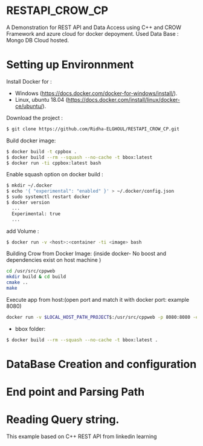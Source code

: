 # RESTAPI_CROW_CP
A Demonstration for REST API and Data Access using C++ and CROW Framework and azure cloud for docker depoyment.
Used Data Base : Mongo DB Cloud hosted.

# Setting up Environnment  
Install Docker for :
- Windows (https://docs.docker.com/docker-for-windows/install/).
- Linux, ubuntu 18.04 (https://docs.docker.com/install/linux/docker-ce/ubuntu/).

Download the project : 
```sh
$ git clone https://github.com/Ridha-ELGHOUL/RESTAPI_CROW_CP.git 
```
Build docker image: 
```sh
$ docker build -t cppbox .
$ docker build --rm --squash --no-cache -t bbox:latest
$ docker run -ti cppbox:latest bash 
``` 
Enable squash option on docker build : 
``` sh
$ mkdir ~/.docker
$ echo '{ "experimental": "enabled" }' > ~/.docker/config.json
$ sudo systemctl restart docker
$ docker version
  ...
  Experimental: true
  ...
``` 
add Volume :
```sh
$ docker run -v <host>:<container -ti <image> bash
```
Building Crow from Docker Image: (inside docker- No boost and dependencies exist on host machine )
```sh
cd /usr/src/cppweb
mkdir build & cd build
cmake ..
make 

```
Execute app from host:(open port and match it with docker port: example 8080)

```sh
docker run -v $LOCAL_HOST_PATH_PROJECT$:/usr/src/cppweb -p 8080:8080 -e PORT=8080  cppbox:latest  /usr/src/cppweb/demo-crow/build/demo_crow

```
- bbox folder:
```sh
$ docker build --rm --squash --no-cache -t bbox:latest . 

```
# DataBase Creation and configuration
# End point and Parsing Path
# Reading Query string.
This example  based on C++ REST API from linkedin learning   
